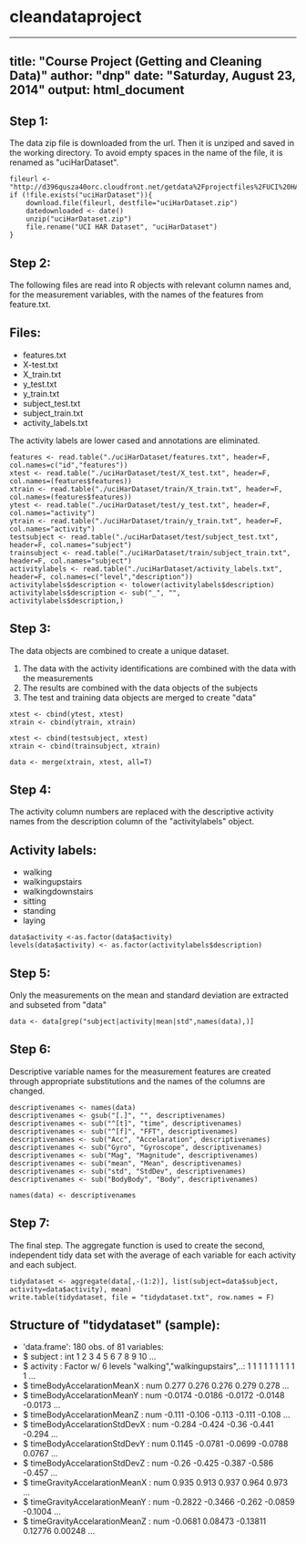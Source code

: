 cleandataproject
================
---
title: "Course Project (Getting and Cleaning Data)"
author: "dnp"
date: "Saturday, August 23, 2014"
output: html_document
---

Step 1:
-------
The data zip file is downloaded from the url. Then it is unziped and saved in the working directory.
To avoid empty spaces in the name of the file, it is renamed as "uciHarDataset".

```
fileurl <- "http://d396qusza40orc.cloudfront.net/getdata%2Fprojectfiles%2FUCI%20HAR%20Dataset.zip"  
if (!file.exists("uciHarDataset")){  
    download.file(fileurl, destfile="uciHarDataset.zip")  
    datedownloaded <- date()  
    unzip("uciHarDataset.zip")  
    file.rename("UCI HAR Dataset", "uciHarDataset")  
}  
```

Step 2:
-------
The following files are read into R objects with relevant column names and, for the measurement variables, with the names of the features from feature.txt.
    
Files:
------
- features.txt
- X-test.txt
- X_train.txt
- y_test.txt
- y_train.txt
- subject_test.txt
- subject_train.txt
- activity_labels.txt
    
The activity labels are lower cased and annotations are eliminated.

```
features <- read.table("./uciHarDataset/features.txt", header=F, col.names=c("id","features"))
xtest <- read.table("./uciHarDataset/test/X_test.txt", header=F, col.names=(features$features))
xtrain <- read.table("./uciHarDataset/train/X_train.txt", header=F, col.names=(features$features))
ytest <- read.table("./uciHarDataset/test/y_test.txt", header=F, col.names="activity")
ytrain <- read.table("./uciHarDataset/train/y_train.txt", header=F, col.names="activity")
testsubject <- read.table("./uciHarDataset/test/subject_test.txt", header=F, col.names="subject")
trainsubject <- read.table("./uciHarDataset/train/subject_train.txt", header=F, col.names="subject")
activitylabels <- read.table("./uciHarDataset/activity_labels.txt", header=F, col.names=c("level","description"))
activitylabels$description <- tolower(activitylabels$description)
activitylabels$description <- sub("_", "", activitylabels$description,)
```

Step 3:
-------
The data objects are combined to create a unique dataset. 

1. The data with the activity identifications are combined with the data with the measurements
2. The results are combined with the data objects of the subjects
3. The test and training data objects are merged to create "data"

```
xtest <- cbind(ytest, xtest)
xtrain <- cbind(ytrain, xtrain)

xtest <- cbind(testsubject, xtest)
xtrain <- cbind(trainsubject, xtrain)

data <- merge(xtrain, xtest, all=T)
```

Step 4:
-------
The activity column numbers are replaced with the descriptive activity names from the description column of the "activitylabels" object.

Activity labels:
----------------
- walking
- walkingupstairs
- walkingdownstairs
- sitting
- standing
- laying

```
data$activity <-as.factor(data$activity)
levels(data$activity) <- as.factor(activitylabels$description)
```

Step 5:
-------
Only the measurements on the mean and standard deviation are extracted and subseted from "data"

```
data <- data[grep("subject|activity|mean|std",names(data),)]
```

Step 6:
-------
Descriptive variable names for the measurement features are created through appropriate substitutions and the names of the columns are changed.

```
descriptivenames <- names(data)
descriptivenames <- gsub("[.]", "", descriptivenames)
descriptivenames <- sub("^[t]", "time", descriptivenames) 
descriptivenames <- sub("^[f]", "FFT", descriptivenames)
descriptivenames <- sub("Acc", "Accelaration", descriptivenames)
descriptivenames <- sub("Gyro", "Gyroscope", descriptivenames)
descriptivenames <- sub("Mag", "Magnitude", descriptivenames)
descriptivenames <- sub("mean", "Mean", descriptivenames)
descriptivenames <- sub("std", "StdDev", descriptivenames)
descriptivenames <- sub("BodyBody", "Body", descriptivenames)

names(data) <- descriptivenames
```

Step 7:
-------
The final step. The aggregate function is used to create the second, independent tidy data set with the average of each variable for each activity and each subject.

```
tidydataset <- aggregate(data[,-(1:2)], list(subject=data$subject, activity=data$activity), mean)
write.table(tidydataset, file = "tidydataset.txt", row.names = F)
```
Structure of "tidydataset" (sample):
------------------------------------
- 'data.frame':    180 obs. of  81 variables:
-  $ subject                                 : int  1 2 3 4 5 6 7 8 9 10 ...
-  $ activity                                : Factor w/ 6 levels "walking","walkingupstairs",..: 1 1 1 1 1 1 1 1 1 1 ...
-  $ timeBodyAccelarationMeanX               : num  0.277 0.276 0.276 0.279 0.278 ...
-  $ timeBodyAccelarationMeanY               : num  -0.0174 -0.0186 -0.0172 -0.0148 -0.0173 ...
-  $ timeBodyAccelarationMeanZ               : num  -0.111 -0.106 -0.113 -0.111 -0.108 ...
-  $ timeBodyAccelarationStdDevX             : num  -0.284 -0.424 -0.36 -0.441 -0.294 ...
-  $ timeBodyAccelarationStdDevY             : num  0.1145 -0.0781 -0.0699 -0.0788 0.0767 ...
-  $ timeBodyAccelarationStdDevZ             : num  -0.26 -0.425 -0.387 -0.586 -0.457 ...
-  $ timeGravityAccelarationMeanX            : num  0.935 0.913 0.937 0.964 0.973 ...
-  $ timeGravityAccelarationMeanY            : num  -0.2822 -0.3466 -0.262 -0.0859 -0.1004 ...
-  $ timeGravityAccelarationMeanZ            : num  -0.0681 0.08473 -0.13811 0.12776 0.00248 ...
